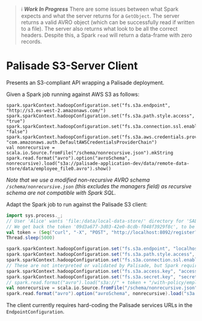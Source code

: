<!--
/*
 * Copyright 2018-2021 Crown Copyright
 *
 * Licensed under the Apache License, Version 2.0 (the "License");
 * you may not use this file except in compliance with the License.
 * You may obtain a copy of the License at
 *
 *     http://www.apache.org/licenses/LICENSE-2.0
 *
 * Unless required by applicable law or agreed to in writing, software
 * distributed under the License is distributed on an "AS IS" BASIS,
 * WITHOUT WARRANTIES OR CONDITIONS OF ANY KIND, either express or implied.
 * See the License for the specific language governing permissions and
 * limitations under the License.
 */
-->

> :information_source: ***Work In Progress***
> There are some issues between what Spark expects and what the server returns for a `GetObject`.
> The server returns a valid AVRO object (which can be successfully read if written to a file).
> The server also returns what look to be all the correct headers.
> Despite this, a Spark `read` will return a data-frame with zero records.

# Palisade S3-Server Client

Presents an S3-compliant API wrapping a Palisade deployment.

Given a Spark job running against AWS S3 as follows:
```
spark.sparkContext.hadoopConfiguration.set("fs.s3a.endpoint", "http://s3.eu-west-2.amazonaws.com/")
spark.sparkContext.hadoopConfiguration.set("fs.s3a.path.style.access", "true")
spark.sparkContext.hadoopConfiguration.set("fs.s3a.connection.ssl.enabled", "false")
spark.sparkContext.hadoopConfiguration.set("fs.s3a.aws.credentials.provider", "com.amazonaws.auth.DefaultAWSCredentialsProviderChain")
val nonrecursive = scala.io.Source.fromFile("/schema/nonrecursive.json").mkString
spark.read.format("avro").option("avroSchema", nonrecursive).load("s3a://palisade-application-dev/data/remote-data-store/data/employee_file0.avro").show()
```
_Note that we use a modified non-recursive AVRO schema `/schema/nonrecursive.json` (this excludes the managers field) as recursive schema are not compatible with Spark SQL._

Adapt the Spark job to run against the Palisade S3 client:
```scala
import sys.process._;
// User 'Alice' wants 'file:/data/local-data-store/' directory for 'SALARY' purposes
// We get back the token '09d3a677-3d03-42e0-8cdb-f048f3929f8c', to be used as a bucket-name
val token = (Seq("curl", "-X", "POST", "http://localhost:8092/register?userId=Alice&resourceId=file%3A%2Fdata%2Flocal-data-store%2F&purpose=SALARY")!!).stripSuffix("\n")
Thread.sleep(5000)

spark.sparkContext.hadoopConfiguration.set("fs.s3a.endpoint", "localhost:8092/request")
spark.sparkContext.hadoopConfiguration.set("fs.s3a.path.style.access", "true")
spark.sparkContext.hadoopConfiguration.set("fs.s3a.connection.ssl.enabled", "false")
// These are not interpreted or validated by Palisade, but Spark requires them to be non-null
spark.sparkContext.hadoopConfiguration.set("fs.s3a.access.key", "accesskey")
spark.sparkContext.hadoopConfiguration.set("fs.s3a.secret.key", "secretkey")
// spark.read.format("avro").load("s3a://" + token + "/with-policy/employee_small.avro").show()
val nonrecursive = scala.io.Source.fromFile("/schema/nonrecursive.json").mkString
spark.read.format("avro").option("avroSchema", nonrecursive).load("s3a://" + token + "/data/employee_file0.avro").show()
```

The client currently requires hard-coding the Palisade services URLs in the `EndpointConfiguration`.
